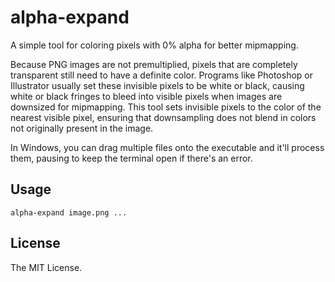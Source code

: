 # alpha-expand

A simple tool for coloring pixels with 0% alpha for better mipmapping.

Because PNG images are not premultiplied, pixels that are completely transparent still need to have a definite color. Programs like Photoshop or Illustrator usually set these invisible pixels to be white or black, causing white or black fringes to bleed into visible pixels when images are downsized for mipmapping. This tool sets invisible pixels to the color of the nearest visible pixel, ensuring that downsampling does not blend in colors not originally present in the image.

In Windows, you can drag multiple files onto the executable and it'll process them, pausing to keep the terminal open if there's an error.

## Usage

    alpha-expand image.png ...

## License

The MIT License.
